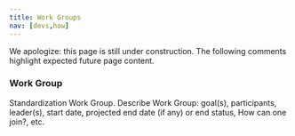 ```yaml
---
title: Work Groups
nav: [devs,how]
---
```

We apologize: this page is still under construction.  The following comments highlight expected future page content.

### Work Group ###

Standardization Work Group.  Describe Work Group: goal(s), participants, leader(s), start date, projected end date (if any) or end status, How can one join?, etc. 
